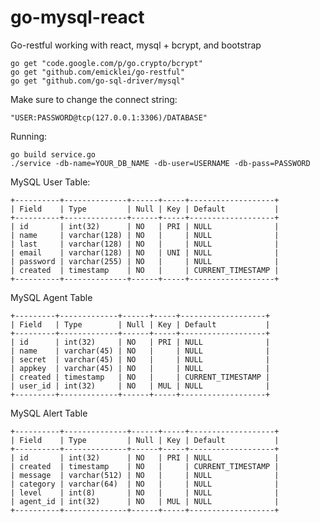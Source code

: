 go-mysql-react
==============

Go-restful working with react, mysql + bcrypt, and bootstrap

	go get "code.google.com/p/go.crypto/bcrypt"
	go get "github.com/emicklei/go-restful"
	go get "github.com/go-sql-driver/mysql"

Make sure to change the connect string:

	"USER:PASSWORD@tcp(127.0.0.1:3306)/DATABASE"

Running:

	go build service.go
	./service -db-name=YOUR_DB_NAME -db-user=USERNAME -db-pass=PASSWORD

MySQL User Table:

	+----------+--------------+------+-----+-------------------+
	| Field    | Type         | Null | Key | Default           |
	+----------+--------------+------+-----+-------------------+
	| id       | int(32)      | NO   | PRI | NULL              |
	| name     | varchar(128) | NO   |     | NULL              |
	| last     | varchar(128) | NO   |     | NULL              |
	| email    | varchar(128) | NO   | UNI | NULL              |
	| password | varchar(255) | NO   |     | NULL              |
	| created  | timestamp    | NO   |     | CURRENT_TIMESTAMP |
	+----------+--------------+------+-----+-------------------+

MySQL Agent Table

	+---------+-------------+------+-----+-------------------+
	| Field   | Type        | Null | Key | Default           |
	+---------+-------------+------+-----+-------------------+
	| id      | int(32)     | NO   | PRI | NULL              |
	| name    | varchar(45) | NO   |     | NULL              |
	| secret  | varchar(45) | NO   |     | NULL              |
	| appkey  | varchar(45) | NO   |     | NULL              |
	| created | timestamp   | NO   |     | CURRENT_TIMESTAMP |
	| user_id | int(32)     | NO   | MUL | NULL              |
	+---------+-------------+------+-----+-------------------+

MySQL Alert Table

	+----------+--------------+------+-----+-------------------+
	| Field    | Type         | Null | Key | Default           |
	+----------+--------------+------+-----+-------------------+
	| id       | int(32)      | NO   | PRI | NULL              |
	| created  | timestamp    | NO   |     | CURRENT_TIMESTAMP |
	| message  | varchar(512) | NO   |     | NULL              |
	| category | varchar(64)  | NO   |     | NULL              |
	| level    | int(8)       | NO   |     | NULL              |
	| agent_id | int(32)      | NO   | MUL | NULL              |
	+----------+--------------+------+-----+-------------------+

